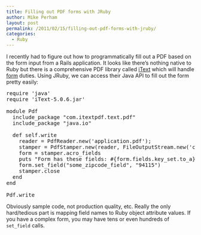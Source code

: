 ```yaml
---
title: Filling out PDF forms with JRuby
author: Mike Perham
layout: post
permalink: /2011/02/15/filling-out-pdf-forms-with-jruby/
categories:
  - Ruby
---
```

I recently had to figure out how to programmatically fill out a PDF based on the form input from a Rails application. It looks like there&#8217;s nothing native to Ruby but there is a comprehensive PDF library called [iText][1] which will handle [form][2] duties. Using JRuby, we can access their Java API to fill out the form pretty easily:

<pre lang="ruby">require 'java'
require 'iText-5.0.6.jar'

module Pdf
  include_package "com.itextpdf.text.pdf"
  include_package "java.io"

  def self.write
    reader = PdfReader.new('application.pdf');
    stamper = PdfStamper.new(reader, FileOutputStream.new('completed.pdf'))
    form = stamper.acro_fields
    puts "Form has these fields: #{form.fields.key_set.to_a}"
    form.set_field("some_zipcode_field", "94115")
    stamper.close
  end
end

Pdf.write
</pre>

Obviously sample code, not production quality, etc. Really the only hard/tedious part is mapping field names to Ruby object attribute values. If you have a complex form, you may have tens or even hundreds of `set_field` calls.

 [1]: http://api.itextpdf.com/
 [2]: http://itextpdf.com/themes/keyword.php?id=247